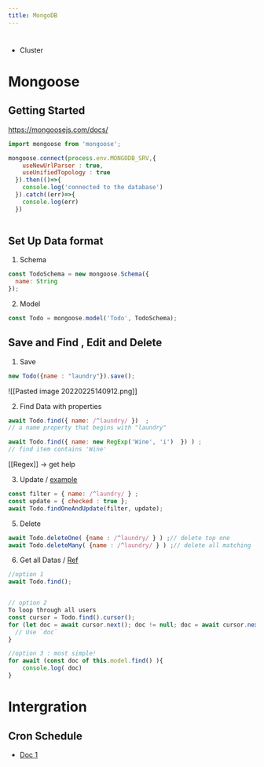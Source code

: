 ```yaml
---
title: MongoDB
---
```


# 
- Cluster 


# Mongoose 
## Getting Started 
https://mongoosejs.com/docs/
```js
import mongoose from 'mongoose';

mongoose.connect(process.env.MONGODB_SRV,{
    useNewUrlParser : true,
    useUnifiedTopology : true
  }).then(()=>{
    console.log('connected to the database')
  }).catch((err)=>{
    console.log(err)
  })
  
```


## Set Up Data format
1. Schema 
```js
const TodoSchema = new mongoose.Schema({
  name: String
});
```

2. Model
```javascript
const Todo = mongoose.model('Todo', TodoSchema);
```


## Save and Find , Edit and Delete
1. Save
```js 
new Todo({name : "laundry"}).save();
```
![[Pasted image 20220225140912.png]]

2. Find Data with properties
```js
await Todo.find({ name: /^laundry/ })  ;
// a name property that begins with "laundry"

await Todo.find({ name: new RegExp('Wine', 'i')  }) ) ;
// find item contains 'Wine'

```
[[Regex]] -> get help


3. Update / [example](https://mongoosejs.com/docs/tutorials/findoneandupdate.html)
```js
const filter = { name: /^laundry/ } ;
const update = { checked : true };
await Todo.findOneAndUpdate(filter, update); 
```

5. Delete
```js
await Todo.deleteOne( {name : /^laundry/ } ) ;// delete top one
await Todo.deleteMany( {name : /^laundry/ } ) ;// delete all matching
```

6. Get all Datas / [Ref](https://masteringjs.io/tutorials/mongoose/find-all)
```javascript
//option 1 
await Todo.find();


// option 2
To loop through all users
const cursor = Todo.find().cursor();
for (let doc = await cursor.next(); doc != null; doc = await cursor.next()) {
  // Use `doc`
}

//option 3 : most simple!
for await (const doc of this.model.find() ){
 	console.log( doc)
}
```

# Intergration
## Cron Schedule
- [Doc 1](https://docs.atlas.mongodb.com/triggers/cron-expressions/)
